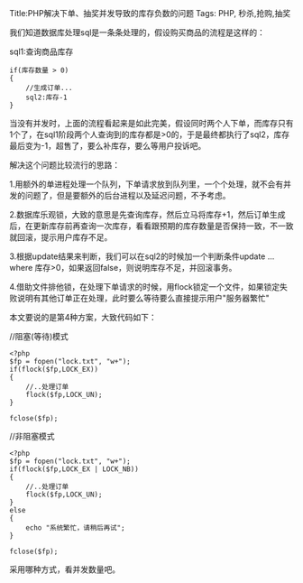Title:PHP解决下单、抽奖并发导致的库存负数的问题
Tags: PHP, 秒杀,抢购,抽奖


我们知道数据库处理sql是一条条处理的，假设购买商品的流程是这样的：

sql1:查询商品库存

    if(库存数量 > 0)
    {
        //生成订单...
        sql2:库存-1
    }
    
当没有并发时，上面的流程看起来是如此完美，假设同时两个人下单，而库存只有1个了，在sql1阶段两个人查询到的库存都是>0的，于是最终都执行了sql2，库存最后变为-1，超售了，要么补库存，要么等用户投诉吧。

解决这个问题比较流行的思路：

1.用额外的单进程处理一个队列，下单请求放到队列里，一个个处理，就不会有并发的问题了，但是要额外的后台进程以及延迟问题，不予考虑。

2.数据库乐观锁，大致的意思是先查询库存，然后立马将库存+1，然后订单生成后，在更新库存前再查询一次库存，看看跟预期的库存数量是否保持一致，不一致就回滚，提示用户库存不足。

3.根据update结果来判断，我们可以在sql2的时候加一个判断条件update ... where 库存>0，如果返回false，则说明库存不足，并回滚事务。

4.借助文件排他锁，在处理下单请求的时候，用flock锁定一个文件，如果锁定失败说明有其他订单正在处理，此时要么等待要么直接提示用户"服务器繁忙"

本文要说的是第4种方案，大致代码如下：

//阻塞(等待)模式

    <?php
    $fp = fopen("lock.txt", "w+");
    if(flock($fp,LOCK_EX))
    {
        //..处理订单
        flock($fp,LOCK_UN);
    }
     
    fclose($fp);


//非阻塞模式

    <?php
    $fp = fopen("lock.txt", "w+");
    if(flock($fp,LOCK_EX | LOCK_NB))
    {
        //..处理订单
        flock($fp,LOCK_UN);
    }
    else
    {
        echo "系统繁忙，请稍后再试";
    }
     
    fclose($fp);


采用哪种方式，看并发数量吧。
